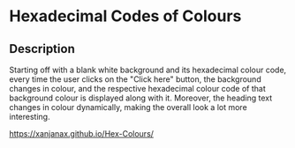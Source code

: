 # Hexadecimal Codes of Colours 

## Description 

Starting off with a blank white background and its hexadecimal colour code, every time the user clicks on the "Click here" button, the background changes in colour, and the respective hexadecimal colour code of that background colour is displayed along with it. Moreover, the heading text changes in colour dynamically, making the overall look a lot more interesting. 

https://xanjanax.github.io/Hex-Colours/ 
